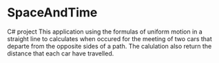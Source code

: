 # SpaceAndTime
C# project
This application using the formulas of uniform motion in a straight line to calculates when occured for the meeting of two cars that departe from the opposite sides of a path. The calulation also return the distance that each car have travelled.
